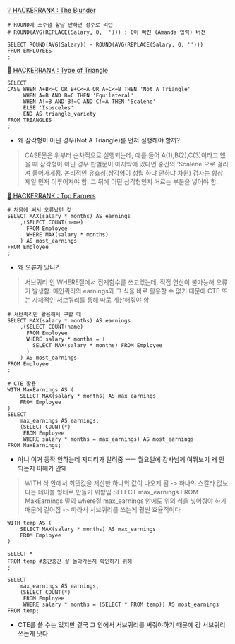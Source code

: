 [:grey_question: HACKERRANK : The Blunder](https://www.hackerrank.com/challenges/the-blunder/problem?isFullScreen=true)
```
# ROUND에 소수점 할당 안하면 정수로 리턴
# ROUND(AVG(REPLACE(Salary, 0, ''))) : 0이 빠진 (Amanda 입력) 버전

SELECT ROUND(AVG(Salary)) - ROUND(AVG(REPLACE(Salary, 0, ''))) 
FROM EMPLOYEES
;
```
[🔺 HACKERRANK : Type of Triangle](https://www.hackerrank.com/challenges/what-type-of-triangle/problem?isFullScreen=true)
```
SELECT 
CASE WHEN A+B<=C OR B+C<=A OR A+C<=B THEN 'Not A Triangle'
     WHEN A=B AND B=C THEN 'Equilateral'
     WHEN A!=B AND B!=C AND C!=A THEN 'Scalene'
     ELSE 'Isosceles'
     END AS triangle_variety
FROM TRIANGLES
;
```
* 왜 삼각형이 아닌 경우(Not A Triangle)를 먼저 실행해야 할까?
> CASE문은 위부터 순차적으로 실행되는데, 예를 들어 A(1),B(2),C(3)이라고 했을 때 삼각형이 아닌 경우 판별문이 마지막에 있다면 중간의 'Scalene'으로 걸러져 들어가게됨. 논리적인 유효성(삼각형이 성립 하냐 안하냐 차원) 검사는 항상 제일 먼저 이루어져야 함. 그 뒤에 어떤 삼각형인지 거르는 부분을 넣어야 함.

[🥇 HACKERRANK : Top Earners](https://www.hackerrank.com/challenges/earnings-of-employees/problem?isFullScreen=true)
```
# 처음에 써서 오류났던 것
SELECT MAX(salary * months) AS earnings
    ,(SELECT COUNT(name)
      FROM Employee
      WHERE MAX(salary * months)
    ) AS most_earnings
FROM Employee
;
```
* 왜 오류가 났나?
> 서브쿼리 안 WHERE절에서 집계함수를 쓰고있는데, 직접 연산이 불가능해 오류가 발생함. 메인쿼리의 earnings와 그 식을 바로 활용할 수 없기 때문에 CTE 또는 자체적인 서브쿼리를 통해 따로 계산해줘야 함
```
# 서브쿼리만 활용해서 구할 때
SELECT MAX(salary * months) AS earnings
    ,(SELECT COUNT(name)
      FROM Employee
      WHERE salary * months = (
        SELECT MAX(salary * months) FROM Employee
      )
    ) AS most_earnings
FROM Employee
;
```
```
# CTE 활용
WITH MaxEarnings AS (
    SELECT MAX(salary * months) AS max_earnings
    FROM Employee
)
SELECT 
    max_earnings AS earnings,
    (SELECT COUNT(*) 
     FROM Employee 
     WHERE salary * months = max_earnings) AS most_earnings
FROM MaxEarnings;

```
* 아니 이거 동작 안하는데 지피티가 알려줌 ㅡㅡ 월요일에 강사님께 여쭤보기 왜 안되는지 이해가 안돼
> WITH 식 안에서 최댓값을 계산한 하나의 값이 나오게 됨 -> 하나의 스칼라 값보다는 테이블 형태로 만들기 위함임
> SELECT max_earnings FROM MaxEarnings
> 밑의 where절 max_earnings 안에도 위의 식을 넣어줘야 하기 때문에 길어짐 -> 따라서 서브쿼리를 쓰는게 훨씬 효율적이다

```
WITH temp AS (
    SELECT MAX(salary * months) AS max_earnings
    FROM Employee
)

SELECT *
FROM temp #중간중간 잘 돌아가는지 확인하기 위해
;

SELECT 
    max_earnings AS earnings,
    (SELECT COUNT(*) 
     FROM Employee 
     WHERE salary * months = (SELECT * FROM temp)) AS most_earnings
FROM temp;
```
* CTE를 쓸 수는 있지만 결국 그 안에서 서브쿼리를 써줘야하기 때문에 걍 서브쿼리 쓰는게 낫다
